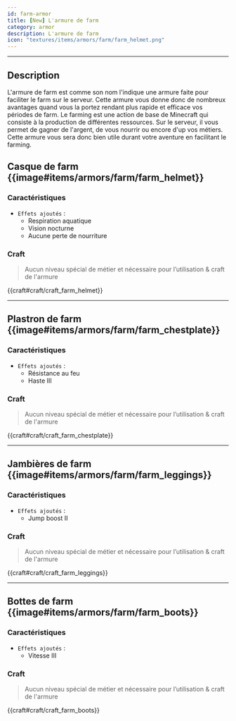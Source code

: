 ```yaml
---
id: farm-armor
title: [New] L'armure de farm
category: armor
description: L'armure de farm
icon: "textures/items/armors/farm/farm_helmet.png"
---
```

___

## Description 

L'armure de farm est comme son nom l'indique une armure faite pour faciliter le farm sur le serveur. Cette armure vous donne donc de nombreux avantages quand vous la portez rendant plus rapide et efficace vos périodes de farm. 
Le farming est une action de base de Minecraft qui consiste à la production de différentes ressources. 
Sur le serveur, il vous permet de gagner de l'argent, de vous nourrir ou encore d'up vos métiers. 
Cette armure vous sera donc bien utile durant votre aventure en facilitant le farming.

## Casque de farm {{image#items/armors/farm/farm_helmet}}

### Caractéristiques

- ``Effets ajoutés`` : 
    * Respiration aquatique
    * Vision nocturne
    * Aucune perte de nourriture

### Craft 

> Aucun niveau spécial de métier et nécessaire pour l’utilisation & craft de l'armure

{{craft#craft/craft_farm_helmet}} 

---

## Plastron de farm {{image#items/armors/farm/farm_chestplate}}

### Caractéristiques

- ``Effets ajoutés`` : 
    * Résistance au feu
    * Haste III

### Craft 

> Aucun niveau spécial de métier et nécessaire pour l’utilisation & craft de l'armure

{{craft#craft/craft_farm_chestplate}} 

---

## Jambières de farm {{image#items/armors/farm/farm_leggings}}

### Caractéristiques

- ``Effets ajoutés`` : 
    * Jump boost II

### Craft 

> Aucun niveau spécial de métier et nécessaire pour l’utilisation & craft de l'armure

{{craft#craft/craft_farm_leggings}} 

---

## Bottes de farm {{image#items/armors/farm/farm_boots}}

### Caractéristiques

- ``Effets ajoutés`` : 
    * Vitesse III

### Craft 

> Aucun niveau spécial de métier et nécessaire pour l’utilisation & craft de l'armure

{{craft#craft/craft_farm_boots}} 
